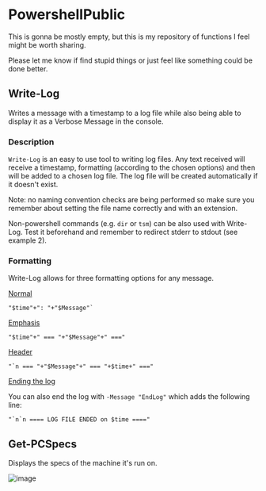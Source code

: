 # PowershellPublic

This is gonna be mostly empty, but this is my repository of functions I feel might be worth sharing.

Please let me know if find stupid things or just feel like something could be done better.

## Write-Log
Writes a message with a timestamp to a log file while also being able to display it as a Verbose Message in the console.
### Description
`Write-Log` is an easy to use tool to writing log files. Any text received will receive a timestamp, formatting (according to the chosen options) and then will be added to a chosen log file.
The log file will be created automatically if it doesn't exist.

Note: no naming convention checks are being performed so make sure you remember about setting the file name correctly and with an extension.

Non-powershell commands (e.g. `dir` or `tsm`) can be also used with Write-Log. Test it beforehand and remember to redirect stderr to stdout (see example 2).

### Formatting

Write-Log allows for three formatting options for any message.

<ins>Normal</ins>

```
"$time"+": "+"$Message"`
```

<ins>Emphasis</ins>

```
"$time"+" === "+"$Message"+" ==="
```

<ins>Header</ins>

```
"`n === "+"$Message"+" === "+$time+" ==="
```

<ins>Ending the log</ins>

You can also end the log with `-Message "EndLog"` which adds the following line:
```
"`n`n ==== LOG FILE ENDED on $time ===="
```

## Get-PCSpecs

Displays the specs of the machine it's run on.

![image](https://user-images.githubusercontent.com/26569304/107425132-e16add00-6b1e-11eb-9921-f7fa3a543744.png)
